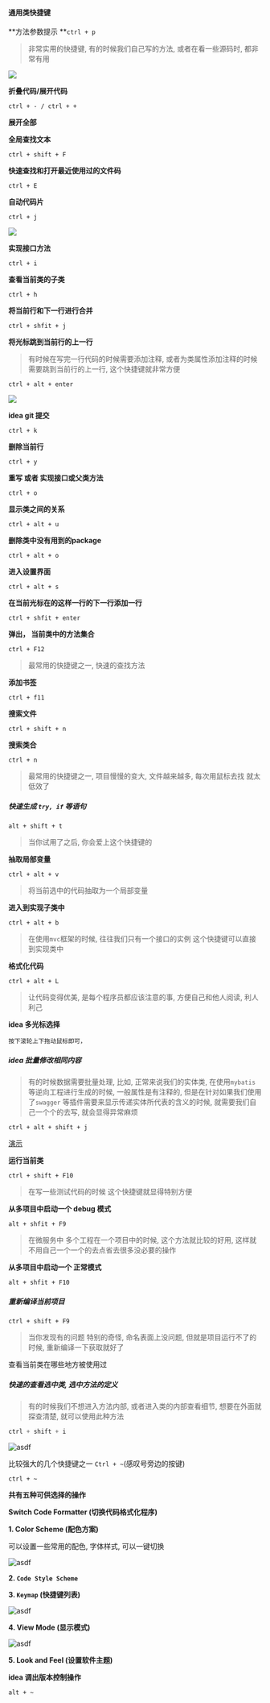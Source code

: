 
#### 通用类快捷键

**方法参数提示 **`ctrl + p`

> 非常实用的快捷键, 有的时候我们自己写的方法, 或者在看一些源码时, 都非常有用

![](https://raw.githubusercontent.com/xiaoxiunique/Web-Tip/master/20191119090347.png)



**折叠代码/展开代码**

```
ctrl + - / ctrl + +
```

**展开全部**



**全局查找文本**

```
ctrl + shift + F
```



**快速查找和打开最近使用过的文件码**

```
ctrl + E
```



**自动代码片**

```
ctrl + j
```

![](https://raw.githubusercontent.com/xiaoxiunique/Web-Tip/master/ctrlj.gif)



**实现接口方法**

```
ctrl + i
```



**查看当前类的子类**

```
ctrl + h
```



**将当前行和下一行进行合并**

```
ctrl + shfit + j
```

**将光标跳到当前行的上一行**

> 有时候在写完一行代码的时候需要添加注释, 或者为类属性添加注释的时候需要跳到当前行的上一行, 这个快捷键就非常方便

```
ctrl + alt + enter
```

![](https://raw.githubusercontent.com/xiaoxiunique/Web-Tip/master/ctrlaltenter.gif)



**idea git 提交**

```
ctrl + k
```



**删除当前行**

```
ctrl + y
```



**重写 或者 实现接口或父类方法**

```
ctrl + o
```



**显示类之间的关系**

```
ctrl + alt + u
```



**删除类中没有用到的package**

```
ctrl + alt + o
```



**进入设置界面**

```
ctrl + alt + s
```



**在当前光标在的这样一行的下一行添加一行**

```
ctrl + shfit + enter
```



**弹出， 当前类中的方法集合**

```
ctrl + F12
```

> 最常用的快捷键之一, 快速的查找方法



**添加书签**

```
ctrl + f11
```



**搜索文件**

```
ctrl + shift + n
```



**搜索类合**

```
ctrl + n
```

> 最常用的快捷键之一, 项目慢慢的变大, 文件越来越多, 每次用鼠标去找 就太低效了



##### 快速生成 `try, if` 等语句

```
alt + shift + t
```

> 当你试用了之后, 你会爱上这个快捷键的



**抽取局部变量**

```
ctrl + alt + v
```

> 将当前选中的代码抽取为一个局部变量



**进入到实现子类中**

```
ctrl + alt + b
```

> 在使用`mvc`框架的时候, 往往我们只有一个接口的实例  这个快捷键可以直接到实现类中



**格式化代码**

```
ctrl + alt + L
```

> 让代码变得优美, 是每个程序员都应该注意的事, 方便自己和他人阅读, 利人利己



**idea 多光标选择**

```
按下滚轮上下拖动鼠标即可，
```



##### idea 批量修改相同内容

> 有的时候数据需要批量处理, 比如, 正常来说我们的实体类, 在使用`mybatis` 等逆向工程进行生成的时候, 一般属性是有注释的, 但是在针对如果我们使用了`swagger` 等插件需要来显示传递实体所代表的含义的时候, 就需要我们自己一个个的去写, 就会显得异常麻烦

```
ctrl + alt + shift + j
```

[演示](http://images.atomblogs.com/test.gif)



**运行当前类**

```
ctrl + shift + F10
```

> 在写一些测试代码的时候 这个快捷键就显得特别方便



**从多项目中启动一个 debug 模式**

```
alt + shfit + F9
```

> 在微服务中  多个工程在一个项目中的时候, 这个方法就比较的好用, 这样就不用自己一个一个的去点省去很多没必要的操作



**从多项目中启动一个 正常模式**

```
alt + shfit + F10
```



##### 重新编译当前项目

```
ctrl + shift + F9
```

> 当你发现有的问题 特别的奇怪, 命名表面上没问题, 但就是项目运行不了的时候, 重新编译一下获取就好了



查看当前类在哪些地方被使用过



##### 快速的查看选中类, 选中方法的定义

> 有的时候我们不想进入方法内部, 或者进入类的内部查看细节, 想要在外面就探查清楚, 就可以使用此种方法

```java
ctrl + shift + i
```

![asdf](http://193.112.98.8/atomImg/key/ctrl-shift-i.png)



比较强大的几个快捷键之一  `Ctrl + ~`(感叹号旁边的按键)

```
ctrl + ~
```
**共有五种可供选择的操作**

**Switch Code Formatter (切换代码格式化程序)**

**1. Color Scheme (配色方案)**

可以设置一些常用的配色, 字体样式, 可以一键切换

![asdf](http://193.112.98.8/atomImg/key/ctrl-~-change-background.gif)



**2. `Code Style Scheme`**



**3. `Keymap` (快捷键列表)**

![asdf](http://193.112.98.8/atomImg/key/ctrl-~-keymap.gif)

**4. View Mode (显示模式)**

![asdf](http://193.112.98.8/atomImg/key/ctrl-~-view-model.gif)

**5. Look and Feel (设置软件主题)**



**idea 调出版本控制操作**

```
alt + ~
```
